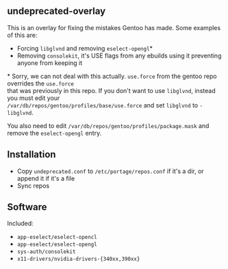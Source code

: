 ## undeprecated-overlay

This is an overlay for fixing the mistakes Gentoo has made. Some examples of this are:

- Forcing `libglvnd` and removing `eselect-opengl`\*
- Removing `consolekit`, it's USE flags from any ebuilds using it preventing anyone from keeping it

\* Sorry, we can not deal with this actually. `use.force` from the gentoo repo overrides the `use.force`<br>
that was previously in this repo. If you don't want to use `libglvnd`, instead you must edit your<br>
`/var/db/repos/gentoo/profiles/base/use.force` and set `libglvnd` to `-libglvnd`.

You also need to edit `/var/db/repos/gentoo/profiles/package.mask` and remove the `eselect-opengl` entry.

## Installation

- Copy `undeprecated.conf` to `/etc/portage/repos.conf` if it's a dir, or append it if it's a file
- Sync repos

## Software

Included:

- `app-eselect/eselect-opencl`
- `app-eselect/eselect-opengl`
- `sys-auth/consolekit`
- `x11-drivers/nvidia-drivers-{340xx,390xx}`
